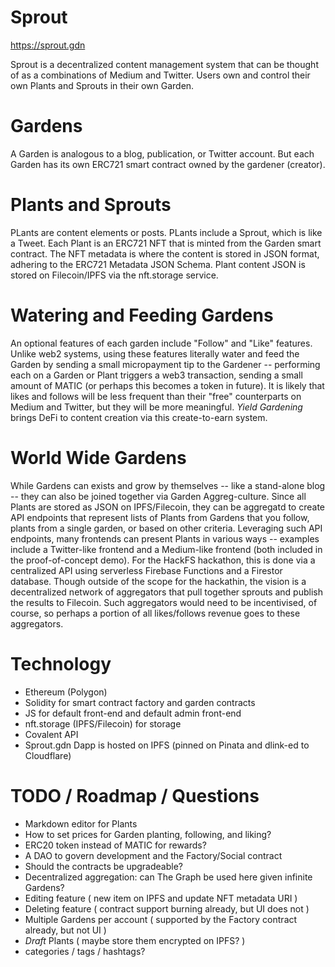 # Sprout
https://sprout.gdn

Sprout is a decentralized content management system that can be thought of as a combinations of Medium and Twitter. Users own and control their own Plants and Sprouts in their own Garden.

# Gardens

A Garden is analogous to a blog, publication, or Twitter account. But each Garden has its own ERC721 smart contract owned by the gardener (creator).

# Plants and Sprouts

PLants are content elements or posts. PLants include a Sprout, which is like a Tweet. Each Plant is an ERC721 NFT that is minted from the Garden smart contract. The NFT metadata is where the content is stored in JSON format, adhering to the ERC721 Metadata JSON Schema. Plant content JSON is stored on Filecoin/IPFS via the nft.storage service.

# Watering and Feeding Gardens

An optional features of each garden include "Follow" and "Like" features. Unlike web2 systems, using these features literally water and feed the Garden by sending a small micropayment tip to the Gardener -- performing each on a Garden or Plant triggers a web3 transaction, sending a small amount of MATIC (or perhaps this becomes a token in future). It is likely that likes and follows will be less frequent than their "free" counterparts on Medium and Twitter, but they will be more meaningful. *Yield Gardening* brings DeFi to content creation via this create-to-earn system.

# World Wide Gardens

While Gardens can exists and grow by themselves -- like a stand-alone blog -- they can also be joined together via Garden Aggreg-culture. Since all Plants are stored as JSON on IPFS/Filecoin, they can be aggregatd to create API endpoints that represent lists of Plants from Gardens that you follow, plants from a single garden, or based on other criteria. Leveraging such API endpoints, many frontends can present Plants in various ways -- examples include a Twitter-like frontend and a Medium-like frontend (both included in the proof-of-concept demo). For the HackFS hackathon, this is done via a centralized API using serverless Firebase Functions and a Firestor database. Though outside of the scope for the hackathin, the vision is a decentralized network of aggregators that pull together sprouts and publish the results to Filecoin. Such aggregators would need to be incentivised, of course, so perhaps a portion of all likes/follows revenue goes to these aggregators.

# Technology

- Ethereum (Polygon)
- Solidity for smart contract factory and garden contracts
- JS for default front-end and default admin front-end
- nft.storage (IPFS/Filecoin) for storage
- Covalent API
- Sprout.gdn Dapp is hosted on IPFS (pinned on Pinata and dlink-ed to Cloudflare)

# TODO / Roadmap / Questions

- Markdown editor for Plants
- How to set prices for Garden planting, following, and liking?
- ERC20 token instead of MATIC for rewards?
- A DAO to govern development and the Factory/Social contract
- Should the contracts be upgradeable?
- Decentralized aggregation: can The Graph be used here given infinite Gardens?
- Editing feature ( new item on IPFS and update NFT metadata URI )
- Deleting feature ( contract support burning already, but UI does not )
- Multiple Gardens per account ( supported by the Factory contract already, but not UI )
- *Draft* Plants ( maybe store them encrypted on IPFS? )
- categories / tags / hashtags?



